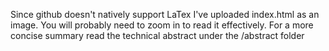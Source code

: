  Since github doesn't natively support LaTex I've uploaded index.html as an image. You will probably need to zoom in to read it effectively. For a more concise summary read the technical abstract under the /abstract folder
 
 <img src="index.png" alt="" />
